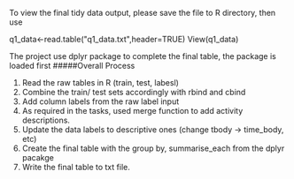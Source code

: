 

To view the final tidy data output, please save the file to R directory, then use

q1_data<-read.table("q1_data.txt",header=TRUE)
View(q1_data)


The project use dplyr package to complete the final table, the package is loaded first
#####Overall Process
1. Read the raw tables in R (train, test, labesl)
2. Combine the train/ test sets accordingly with rbind and cbind
3. Add column labels from the raw label input
4. As required in the tasks, used merge function to add activity descriptions.
5. Update the data labels to descriptive ones (change tbody -> time_body, etc)
6. Create the final table with the group by, summarise_each from the dplyr pacakge
7. Write the final table to txt file.
